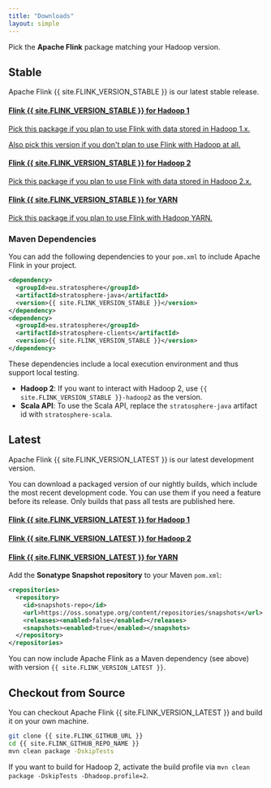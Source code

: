 ```yaml
---
title: "Downloads"
layout: simple
---
```


<p class="lead">Pick the <strong>Apache Flink</strong> package matching your Hadoop version.</p>

## Stable

Apache Flink {{ site.FLINK_VERSION_STABLE }} is our latest stable release.

<div class="list-group">
  <a href="{{ site.FLINK_DOWNLOAD_URL_HADOOP_1_STABLE }}" class="list-group-item">
    <h4 class="list-group-item-heading">
      <i class="fa fa-download"></i> <strong>Flink {{ site.FLINK_VERSION_STABLE }}</strong> for Hadoop 1</h4>
    <p>Pick this package if you plan to use Flink with data stored in Hadoop 1.x.</p>
    <p>Also pick this version if you don't plan to use Flink with Hadoop at all.</p>
  </a>
  <a href="{{ site.FLINK_DOWNLOAD_URL_HADOOP_2_STABLE }}" class="list-group-item">
  	<h4 class="list-group-item-heading"><i class="fa fa-download"></i> <strong>Flink {{ site.FLINK_VERSION_STABLE }}</strong> for Hadoop 2</h4>
  	<p>Pick this package if you plan to use Flink with data stored in Hadoop 2.x.</p>
  </a>
  <a href="{{ site.FLINK_DOWNLOAD_URL_YARN_STABLE }}" class="list-group-item">
  	<h4 class="list-group-item-heading"><i class="fa fa-download"></i> <strong>Flink {{ site.FLINK_VERSION_STABLE }}</strong> for YARN</h4>
  	<p>Pick this package if you plan to use Flink with Hadoop YARN.</p>
  </a>
</div>

### Maven Dependencies

You can add the following dependencies to your `pom.xml` to include Apache Flink in your project.

```xml
<dependency>
  <groupId>eu.stratosphere</groupId>
  <artifactId>stratosphere-java</artifactId>
  <version>{{ site.FLINK_VERSION_STABLE }}</version>
</dependency>
<dependency>
  <groupId>eu.stratosphere</groupId>
  <artifactId>stratosphere-clients</artifactId>
  <version>{{ site.FLINK_VERSION_STABLE }}</version>
</dependency>
```

These dependencies include a local execution environment and thus support local testing.

- **Hadoop 2**: If you want to interact with Hadoop 2, use `{{ site.FLINK_VERSION_STABLE }}-hadoop2` as the version.
- **Scala API**: To use the Scala API, replace the `stratosphere-java` artifact id with `stratosphere-scala`.

## Latest 

Apache Flink {{ site.FLINK_VERSION_LATEST }} is our latest development version.

You can download a packaged version of our nightly builds, which include
the most recent development code. You can use them if you need a feature
before its release. Only builds that pass all tests are published here.

<div class="list-group">
  <a href="{{ site.FLINK_DOWNLOAD_URL_HADOOP_1_LATEST }}" class="list-group-item">
    <h4 class="list-group-item-heading">
      <i class="fa fa-download"></i> <strong>Flink {{ site.FLINK_VERSION_LATEST }}</strong> for Hadoop 1</h4>
  </a>
  <a href="{{ site.FLINK_DOWNLOAD_URL_HADOOP_2_LATEST }}" class="list-group-item">
    <h4 class="list-group-item-heading"><i class="fa fa-download"></i> <strong>Flink {{ site.FLINK_VERSION_LATEST }}</strong> for Hadoop 2</h4>
  </a>
  <a href="{{ site.FLINK_DOWNLOAD_URL_YARN_LATEST }}" class="list-group-item">
    <h4 class="list-group-item-heading"><i class="fa fa-download"></i> <strong>Flink {{ site.FLINK_VERSION_LATEST }}</strong> for YARN</h4>
  </a>
</div>

Add the **Sonatype Snapshot repository** to your Maven `pom.xml`:

```xml
<repositories>
  <repository>
    <id>snapshots-repo</id>
    <url>https://oss.sonatype.org/content/repositories/snapshots</url>
    <releases><enabled>false</enabled></releases>
    <snapshots><enabled>true</enabled></snapshots>
  </repository>
</repositories>
```

You can now include Apache Flink as a Maven dependency (see above) with version `{{ site.FLINK_VERSION_LATEST }}`.

## Checkout from Source

You can checkout Apache Flink {{ site.FLINK_VERSION_LATEST }} and build it on your own machine.

```bash
git clone {{ site.FLINK_GITHUB_URL }}
cd {{ site.FLINK_GITHUB_REPO_NAME }}
mvn clean package -DskipTests
```

If you want to build for Hadoop 2, activate the build profile via `mvn clean package -DskipTests -Dhadoop.profile=2`.